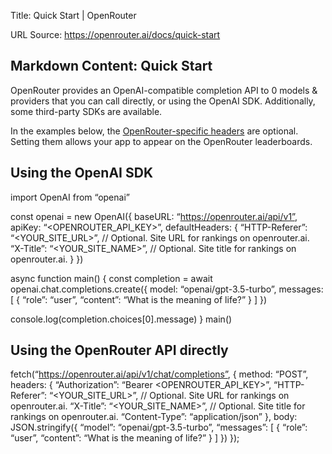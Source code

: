Title: Quick Start | OpenRouter

URL Source: https://openrouter.ai/docs/quick-start

Markdown Content:
Quick Start
-----------

OpenRouter provides an OpenAI-compatible completion API to 0 models & providers that you can call directly, or using the OpenAI SDK. Additionally, some third-party SDKs are available.

In the examples below, the [OpenRouter-specific headers](https://openrouter.ai/docs/requests#request-headers) are optional. Setting them allows your app to appear on the OpenRouter leaderboards.

Using the OpenAI SDK
--------------------



import OpenAI from “openai”

const openai = new OpenAI({
baseURL: “https://openrouter.ai/api/v1”,
apiKey: “<OPENROUTER_API_KEY>”,
defaultHeaders: {
“HTTP-Referer”: “<YOUR_SITE_URL>”, // Optional. Site URL for rankings on openrouter.ai.
“X-Title”: “<YOUR_SITE_NAME>”, // Optional. Site title for rankings on openrouter.ai.
}
})

async function main() {
const completion = await openai.chat.completions.create({
model: “openai/gpt-3.5-turbo”,
messages: [
{
“role”: “user”,
“content”: “What is the meaning of life?”
}
]
})

console.log(completion.choices[0].message)
}
main()


Using the OpenRouter API directly
---------------------------------



fetch(“https://openrouter.ai/api/v1/chat/completions”, {
method: “POST”,
headers: {
“Authorization”: “Bearer <OPENROUTER_API_KEY>”,
“HTTP-Referer”: “<YOUR_SITE_URL>”, // Optional. Site URL for rankings on openrouter.ai.
“X-Title”: “<YOUR_SITE_NAME>”, // Optional. Site title for rankings on openrouter.ai.
“Content-Type”: “application/json”
},
body: JSON.stringify({
“model”: “openai/gpt-3.5-turbo”,
“messages”: [
{
“role”: “user”,
“content”: “What is the meaning of life?”
}
]
})
});
